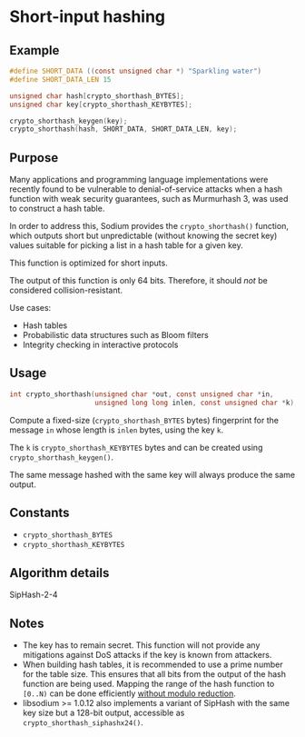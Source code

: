 # Short-input hashing

## Example

```c
#define SHORT_DATA ((const unsigned char *) "Sparkling water")
#define SHORT_DATA_LEN 15

unsigned char hash[crypto_shorthash_BYTES];
unsigned char key[crypto_shorthash_KEYBYTES];

crypto_shorthash_keygen(key);
crypto_shorthash(hash, SHORT_DATA, SHORT_DATA_LEN, key);
```

## Purpose

Many applications and programming language implementations were recently found
to be vulnerable to denial-of-service attacks when a hash function with weak
security guarantees, such as Murmurhash 3, was used to construct a hash table.

In order to address this, Sodium provides the `crypto_shorthash()` function,
which outputs short but unpredictable (without knowing the secret key) values
suitable for picking a list in a hash table for a given key.

This function is optimized for short inputs.

The output of this function is only 64 bits. Therefore, it should _not_ be
considered collision-resistant.

Use cases:

* Hash tables
* Probabilistic data structures such as Bloom filters
* Integrity checking in interactive protocols

## Usage

```c
int crypto_shorthash(unsigned char *out, const unsigned char *in,
                     unsigned long long inlen, const unsigned char *k);
```

Compute a fixed-size (`crypto_shorthash_BYTES` bytes) fingerprint for the
message `in` whose length is `inlen` bytes, using the key `k`.

The `k` is `crypto_shorthash_KEYBYTES` bytes and can be created using
`crypto_shorthash_keygen()`.

The same message hashed with the same key will always produce the same output.

## Constants

* `crypto_shorthash_BYTES`
* `crypto_shorthash_KEYBYTES`

## Algorithm details

SipHash-2-4

## Notes

* The key has to remain secret. This function will not provide any mitigations
  against DoS attacks if the key is known from attackers.
* When building hash tables, it is recommended to use a prime number for the
  table size. This ensures that all bits from the output of the hash function
  are being used. Mapping the range of the hash function to `[0..N)` can be done
  efficiently
  [without modulo reduction](http://lemire.me/blog/2016/06/27/a-fast-alternative-to-the-modulo-reduction/).
* libsodium >= 1.0.12 also implements a variant of SipHash with the same key
  size but a 128-bit output, accessible as `crypto_shorthash_siphashx24()`.
